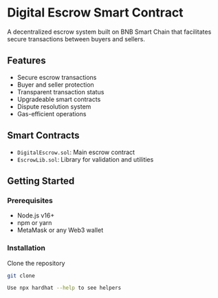 # Digital Escrow Smart Contract

A decentralized escrow system built on BNB Smart Chain that facilitates secure transactions between buyers and sellers.

## Features

- Secure escrow transactions
- Buyer and seller protection
- Transparent transaction status
- Upgradeable smart contracts
- Dispute resolution system
- Gas-efficient operations

## Smart Contracts

- `DigitalEscrow.sol`: Main escrow contract
- `EscrowLib.sol`: Library for validation and utilities

## Getting Started

### Prerequisites

- Node.js v16+
- npm or yarn
- MetaMask or any Web3 wallet

### Installation

 Clone the repository
```bash
git clone 

Use npx hardhat --help to see helpers
